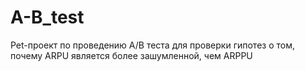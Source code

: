 # A-B_test
Pet-проект по проведению A/B теста для проверки гипотез о том, почему ARPU является более зашумленной, чем ARPPU 
